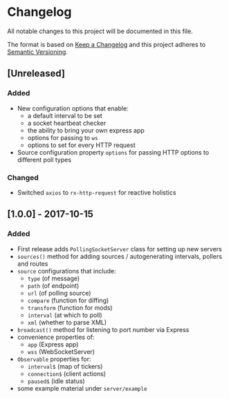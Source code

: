 # Changelog
All notable changes to this project will be documented in this file.

The format is based on [Keep a Changelog](http://keepachangelog.com/en/1.0.0/)
and this project adheres to [Semantic Versioning](http://semver.org/spec/v2.0.0.html).

## [Unreleased]
### Added
- New configuration options that enable:
  - a default interval to be set
  - a socket heartbeat checker
  - the ability to bring your own express app
  - options for passing to `ws`
  - options to set for every HTTP request
- Source configuration property `options` for passing HTTP options to different poll types

### Changed
- Switched `axios` to `rx-http-request` for reactive holistics

## [1.0.0] - 2017-10-15
### Added
- First release adds `PollingSocketServer` class for setting up new servers
- `sources()` method for adding sources / autogenerating intervals, pollers and routes
- `source` configurations that include:
  - `type` (of message)
  - `path` (of endpoint)
  - `url` (of polling source)
  - `compare` (function for diffing)
  - `transform` (function for mods)
  - `interval` (at which to poll)
  - `xml` (whether to parse XML)
- `broadcast()` method for listening to port number via Express
- convenience properties of:
  - `app` (Express app)
  - `wss` (WebSocketServer)
- `Observable` properties for:
  - `interval$` (map of tickers)
  - `connection$` (client actions)
  - `paused$` (idle status)
- some example material under `server/example`
